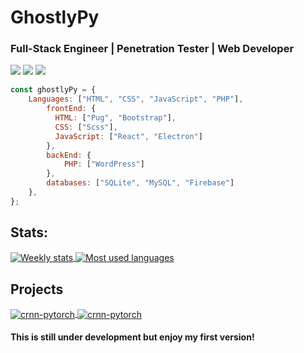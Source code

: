 # GhostlyPy

### Full-Stack Engineer | Penetration Tester | Web Developer

[![](https://img.shields.io/badge/Dev-Website-informational?style=flat&logo=linux&logoColor=black&color=black)](https://ghostlypy.github.io/)
[![](https://img.shields.io/badge/Social-Youtube-informational?style=flat&logo=youtube&logoColor=red&color=red)](https://www.youtube.com/channel/UCnMcOdlU57Bsa5-rbyY7Neg)
[![](https://img.shields.io/badge/Social-Twitter-informational?style=flat&logo=twitter&logoColor=blue&color=blue)](https://twitter.com/GhostlyPy)

```javascript
const ghostlyPy = {
    Languages: ["HTML", "CSS", "JavaScript", "PHP"],
        frontEnd: {
          HTML: ["Pug", "Bootstrap"],
          CSS: ["Scss"],
          JavaScript: ["React", "Electron"]
        },
        backEnd: {
            PHP: ["WordPress"]
        },
        databases: ["SQLite", "MySQL", "Firebase"]
    },
};
```

## Stats:

<a href="">
  <img align="center" src="https://github-readme-stats.vercel.app/api/wakatime?username=ghostlypy" alt="Weekly stats" />
</a>

<a href="">
  <img align="center" src="https://github-readme-stats.vercel.app/api/top-langs?username=ghostlypy&theme=merko" alt="Most used languages" />
</a>

## Projects

<a href="https://github.com/GhostlyPy/cryptocli">
  <img align="center" src="https://github-readme-stats.vercel.app/api/pin/?username=ghostlypy&repo=cryptocli&show_icons=true&line_height=27&title_color=6aa6f8&text_color=8a919a&icon_color=6aa6f8&bg_color=0e1116" alt="crnn-pytorch" />
</a>

<a href="https://github.com/GhostlyPy/javascriptbasics">
  <img align="center" src="https://github-readme-stats.vercel.app/api/pin/?username=ghostlypy&repo=javascriptbasics&show_icons=true&line_height=27&title_color=6aa6f8&text_color=8a919a&icon_color=6aa6f8&bg_color=0e1116" alt="crnn-pytorch" />
</a>

#### This is still under development but enjoy my first version!
